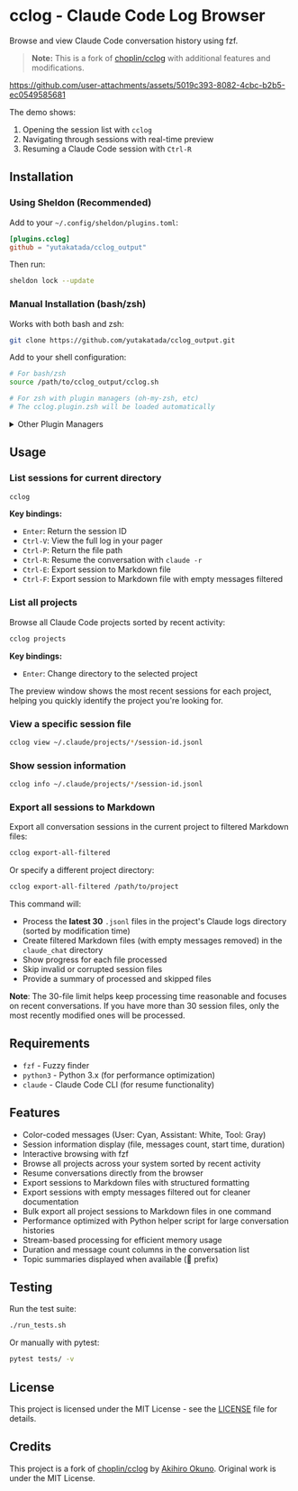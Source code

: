 # cclog - Claude Code Log Browser

Browse and view Claude Code conversation history using fzf.

> **Note:** This is a fork of [choplin/cclog](https://github.com/choplin/cclog) with additional features and modifications.

https://github.com/user-attachments/assets/5019c393-8082-4cbc-b2b5-ec0549585681

The demo shows:

1. Opening the session list with `cclog`
2. Navigating through sessions with real-time preview
3. Resuming a Claude Code session with `Ctrl-R`

## Installation

### Using Sheldon (Recommended)

Add to your `~/.config/sheldon/plugins.toml`:

```toml
[plugins.cclog]
github = "yutakatada/cclog_output"
```

Then run:

```bash
sheldon lock --update
```

### Manual Installation (bash/zsh)

Works with both bash and zsh:

```bash
git clone https://github.com/yutakatada/cclog_output.git
```

Add to your shell configuration:

```bash
# For bash/zsh
source /path/to/cclog_output/cclog.sh

# For zsh with plugin managers (oh-my-zsh, etc)
# The cclog.plugin.zsh will be loaded automatically
```

<details>
<summary>Other Plugin Managers</summary>

> **Note:** These methods haven't been tested but should work thanks to the standard `.plugin.zsh` file structure. Please open an issue if you encounter any problems!

#### Oh-My-Zsh

```bash
git clone https://github.com/yutakatada/cclog_output ${ZSH_CUSTOM:-~/.oh-my-zsh/custom}/plugins/cclog
```

Then add `cclog` to the plugins array in your `~/.zshrc`:

```bash
plugins=(... cclog)
```

#### Zinit

```bash
zinit load yutakatada/cclog_output
```

#### Zplug

```bash
zplug "yutakatada/cclog_output"
```

#### Antigen

```bash
antigen bundle yutakatada/cclog_output
```

#### Zgen

```bash
zgen load yutakatada/cclog_output
```

#### Antibody

```bash
antibody bundle yutakatada/cclog_output
```

</details>

## Usage

### List sessions for current directory

```bash
cclog
```

**Key bindings:**

- `Enter`: Return the session ID
- `Ctrl-V`: View the full log in your pager
- `Ctrl-P`: Return the file path
- `Ctrl-R`: Resume the conversation with `claude -r`
- `Ctrl-E`: Export session to Markdown file
- `Ctrl-F`: Export session to Markdown file with empty messages filtered

### List all projects

Browse all Claude Code projects sorted by recent activity:

```bash
cclog projects
```

**Key bindings:**

- `Enter`: Change directory to the selected project

The preview window shows the most recent sessions for each project, helping you quickly identify the project you're looking for.

### View a specific session file

```bash
cclog view ~/.claude/projects/*/session-id.jsonl
```

### Show session information

```bash
cclog info ~/.claude/projects/*/session-id.jsonl
```

### Export all sessions to Markdown

Export all conversation sessions in the current project to filtered Markdown files:

```bash
cclog export-all-filtered
```

Or specify a different project directory:

```bash
cclog export-all-filtered /path/to/project
```

This command will:
- Process the **latest 30** `.jsonl` files in the project's Claude logs directory (sorted by modification time)
- Create filtered Markdown files (with empty messages removed) in the `claude_chat` directory  
- Show progress for each file processed
- Skip invalid or corrupted session files
- Provide a summary of processed and skipped files

**Note**: The 30-file limit helps keep processing time reasonable and focuses on recent conversations. If you have more than 30 session files, only the most recently modified ones will be processed.

## Requirements

- `fzf` - Fuzzy finder
- `python3` - Python 3.x (for performance optimization)
- `claude` - Claude Code CLI (for resume functionality)

## Features

- Color-coded messages (User: Cyan, Assistant: White, Tool: Gray)
- Session information display (file, messages count, start time, duration)
- Interactive browsing with fzf
- Browse all projects across your system sorted by recent activity
- Resume conversations directly from the browser
- Export sessions to Markdown files with structured formatting
- Export sessions with empty messages filtered out for cleaner documentation
- Bulk export all project sessions to Markdown files in one command
- Performance optimized with Python helper script for large conversation histories
- Stream-based processing for efficient memory usage
- Duration and message count columns in the conversation list
- Topic summaries displayed when available (📑 prefix)

## Testing

Run the test suite:

```bash
./run_tests.sh
```

Or manually with pytest:

```bash
pytest tests/ -v
```

## License

This project is licensed under the MIT License - see the [LICENSE](LICENSE) file for details.

## Credits

This project is a fork of [choplin/cclog](https://github.com/choplin/cclog) by [Akihiro Okuno](https://github.com/choplin). Original work is under the MIT License.
